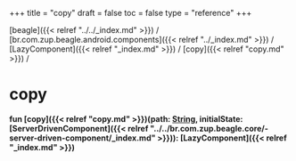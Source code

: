 +++
title = "copy"
draft = false
toc = false
type = "reference"
+++

[beagle]({{< relref "../../_index.md" >}}) / [br.com.zup.beagle.android.components]({{< relref "../_index.md" >}}) / [LazyComponent]({{< relref "_index.md" >}}) / [copy]({{< relref "copy.md" >}}) / 



# copy  
  
<b><b>fun [copy]({{< relref "copy.md" >}})(path: [String](https://kotlinlang.org/api/latest/jvm/stdlib/kotlin/-string/index.html), initialState: [ServerDrivenComponent]({{< relref "../../br.com.zup.beagle.core/-server-driven-component/_index.md" >}})): [LazyComponent]({{< relref "_index.md" >}})</b></b>  



